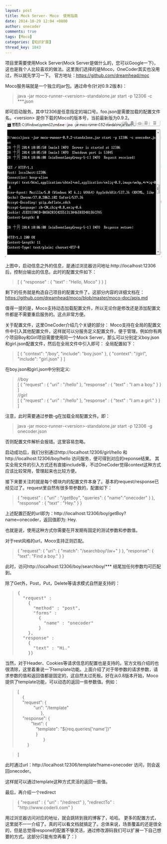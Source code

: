 ```yaml
---
layout: post
title: Mock Server- Moco  使用指南
date: 2014-10-29 12:04 +0800
author: onecoder
comments: true
tags: [Moco]
categories: [知识扩展]
thread_key: 1843
---
```

项目里需要使用Mock Server(Mock Server是做什么的，您可以Google一下)，这也是我个人比较喜欢的做法。这里我们选择的是Moco，OneCoder其实也没用过，所以就先学习一下。
官方地址：https://github.com/dreamhead/moc

Moco服务端就是一个独立的jar包。通过命令(针对0.9.2版本)：
<blockquote>java -jar moco-runner-&lt;version&gt;-standalone.jar start -p 12306 -c ***.json</blockquote>
即可启动服务。其中12306是任意指定的端口号。foo.json是需要加载的配置文件名。&lt;version&gt; 是你下载的Moco的版本号，当前最新版为0.9.2。

<img class="aligncenter" src="/images/oldposts/start-moco.png" alt="" width="674" height="437" />

上图中，启动信息之外的信息，是通过浏览器访问地址:http://localhost:12306后，控制台输出的信息。此时的配置文件如下：
<blockquote>
<div>[
{
"response" :
{
"text" : "Hello, Moco"
}
}
]</div></blockquote>
剩下的任务就是构造自己项目的配置文件了。这部分内容的详细文档在：<a href="https://github.com/dreamhead/moco/blob/master/moco-doc/apis.md">https://github.com/dreamhead/moco/blob/master/moco-doc/apis.md</a>

值得一提的是，Moco支持动态加载配置文件，所以无论你是修改还是添加配置文件都是不需要重启服务的。这点非常方便。

关于配置文件，这里OneCoder介绍几个关键的部分：
Moco支持在全局的配置文件中引入其他配置文件，这样就可以分服务定义配置文件，便于管理。例如你有两个项目Boy和Girl项目需要使用同一个Mock Server，那么可以分别定义boy.json和girl.json配置文件，然后在全局文件中引入即可：
全局配置如下：
<blockquote>
<div>[
{
"context": "/boy",
"include": "boy.json"
},
{
"context": "/girl",
"include": "girl.json"
}
]</div></blockquote>
在boy.json和girl.json中分别定义:
<div>
<blockquote>
<div>//boy</div>
<div>[
{
"request" : {
"uri" : "/hello"
},
"response" : {
"text" : "I am a boy."
}
}
]</div>
<div>//girl</div>
<div>[
{
"request" : {
"uri" : "/hello"
},
"response" : {
"text" : "I am a girl."
}
}
]</div></blockquote>
</div>
注意，此时需要通过参数-g在加载全局配置文件。即：
<blockquote>java -jar moco-runner-&lt;version&gt;-standalone.jar start -p 12306 -g onecoder.json</blockquote>
否则配置文件解析会报错。这里容易忽略。

启动成功后，我们分别通过http://localhost:12306/girl/hello 和 http://localhost:12306/boy/hello 访问服务，便可得到对应的reponse结果。
其实全局文件的引入方式还有直接include等，不过OneCoder觉得context这种方式应该比较常用，管理起来也比较方便。

接下来要关注的就是每个模块内的配置文件本身了。基本的request/response已经见过了。request里自然有很多带参数的，配置如下：
<blockquote>
<div>{
"request" : {
"uri" : "/getBoy",
"queries":
{
"name":"onecoder"
}
},
"response" : {
"text" : "Hey."
}
}</div></blockquote>
上述配置匹配的url即为：http://localhost:12306/boy/getBoy?name=onecoder，返回值即为: Hey.

也就是说，使用这种方式你需要在开发期有固定的测试参数和参数值。

对于rest风格的url，Moco支持正则匹配。
<blockquote>
<div>{
"request":
{
"uri":
{
"match": "/searchboy/\\w+"
}
},
"response":
{
"text": "Find a boy."
}
}</div></blockquote>
此时，访问http://localhost:12306/boy/searchboy/*** 结尾加任何参数均可匹配到。

除了Get外，Post，Put，Delete等请求模式自然是支持的：
<div>
<blockquote>
<pre>{
  "request" :
    {
      "method" : "post",
      "forms" :
        {
          "name" : "onecoder"
        }
    },
  "response" : 
    {
      "text" : "Hi."
    }}</pre>
</blockquote>
</div>
当然，对于Header、Cookies等请求信息的配置也是支持的。官方文档介绍的也很清除，这里着重说一下template功能。上面介绍了对于带参数的请求参数，请求参数的值和返回值都是固定的，这自然太过死板。好在从0.8版本开始，Moco提供了template功能，可以动态的返回一些参数值。例如：
<div>
<blockquote>
<div>[</div>
<div>    {
<div>    "request": {</div>
<div>             "uri": "/template"</div>
<div>                   },</div>
<div>    "response": {</div>
<div>           "text": {</div>
<div>               "template": "${req.queries['name']}"</div>
</div>
<div>               }</div>
<div>                     }</div>
<div>        }</div></blockquote>
<div>
<blockquote>
<div>]</div></blockquote>
</div>
</div>
此时通过url：http://localhost:12306/template?name=onecoder 访问，则会返回onecoder。

这样就可以通过template这种方式灵活的返回一些值。

最后，再介绍一个redirect
<blockquote>
<div>{
"request" :
{
"uri" : "/redirect"
},
"redirectTo" : "http://www.coderli.com"
}</div></blockquote>
用过浏览器访问对应的地址，就会跳转到我的博客了，哈哈。
更多的配置方式，这里就不一一介绍了。真的可以看文档就搞定了。总体来说，场景覆盖的还是很全的，但是总觉得respone的配置不够灵活，通过修改源码我们可以扩展一下自己想要的方式。这部分只能有空再看了：）
